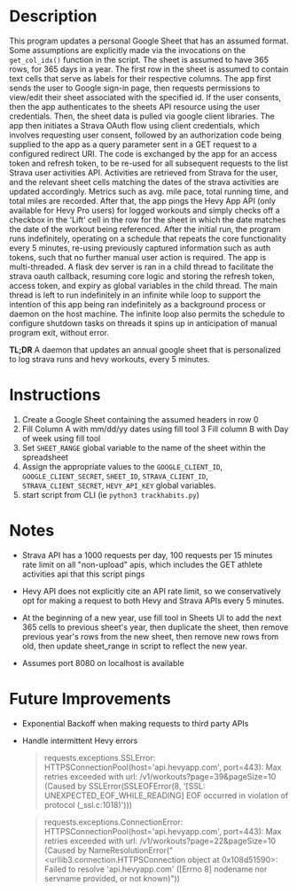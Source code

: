 # Description

This program updates a personal Google Sheet that has an assumed format. Some assumptions are explicitly made via the invocations on the ```get_col_idx()``` function in the script. The sheet is assumed to have 365 rows, for 365 days in a year. The first row in the sheet is assumed to contain text cells that serve as labels for their respective columns. The app first sends the user to Google sign-in page, then requests permissions to view/edit their sheet associated with the specified id. If the user consents, then the app authenticates to the sheets API resource using the user credentials. Then, the sheet data is pulled via google client libraries. The app then initiates a Strava OAuth flow using client credentials, which involves requesting user consent, followed by an authorization code being supplied to the app as a query parameter sent in a GET request to a configured redirect URI. The code is exchanged by the app for an access token and refresh token, to be re-used for all subsequent requests to the list Strava user activities API. Activities are retrieved from Strava for the user, and the relevant sheet cells matching the dates of the strava activities are updated accordingly. Metrics such as avg. mile pace, total running time, and total miles are recorded. After that, the app pings the Hevy App API (only available for Hevy Pro users) for logged workouts and simply checks off a checkbox in the 'Lift' cell in the row for the sheet in which the date matches the date of the workout being referenced. After the initial run, the program runs indefinitely, operating on a schedule that repeats the core functionality every 5 minutes, re-using previously captured information such as auth tokens, such that no further manual user action is required. The app is multi-threaded. A flask dev server is ran in a child thread to facilitate the strava oauth callback, resuming core logic and storing the refresh token, access token, and expiry as global variables in the child thread. The main thread is left to run indefinitely in an infinite while loop to support the intention of this app being ran indefinitely as a background process or daemon on the host machine. The infinite loop also permits the schedule to configure shutdown tasks on threads it spins up in anticipation of manual program exit, without error.

**TL;DR**
A daemon that updates an annual google sheet that is personalized to log strava runs and hevy workouts, every 5 minutes. 

# Instructions
1. Create a Google Sheet containing the assumed headers in row 0
2. Fill Column A with mm/dd/yy dates using fill tool
3 Fill column B with Day of week using fill tool
4. Set ```SHEET_RANGE``` global variable to the name of the sheet within the spreadsheet
5. Assign the appropriate values to the ```GOOGLE_CLIENT_ID```, ```GOOGLE_CLIENT_SECRET```, ```SHEET_ID```, ```STRAVA_CLIENT_ID```, ```STRAVA_CLIENT_SECRET```, ```HEVY_API_KEY``` global variables.
6. start script from CLI (ie ```python3 trackhabits.py```)


# Notes
- Strava API has a 1000 requests per day, 100 requests per 15 minutes rate limit on all "non-upload" apis, which includes the GET athlete activities api that this script pings

- Hevy API does not explicitly cite an API rate limit, so we conservatively opt for making a request to both Hevy and Strava APIs every 5 minutes.

- At the beginning of a new year, use fill tool in Sheets UI to add the next 365 cells to previous sheet's year, then duplicate the sheet, then remove previous year's rows from the new sheet, then remove new rows from old, then update sheet_range in script to reflect the new year.

- Assumes port 8080 on localhost is available


# Future Improvements
- Exponential Backoff when making requests to third party APIs
- Handle intermittent Hevy errors
    > requests.exceptions.SSLError: HTTPSConnectionPool(host='api.hevyapp.com', port=443): Max retries exceeded with url: /v1/workouts?page=39&pageSize=10 (Caused by SSLError(SSLEOFError(8, '[SSL: UNEXPECTED_EOF_WHILE_READING] EOF occurred in violation of protocol (_ssl.c:1018)')))
    
    >requests.exceptions.ConnectionError: HTTPSConnectionPool(host='api.hevyapp.com', port=443): Max retries exceeded with url: /v1/workouts?page=22&pageSize=10 (Caused by NameResolutionError("<urllib3.connection.HTTPSConnection object at 0x108d51590>: Failed to resolve 'api.hevyapp.com' ([Errno 8] nodename nor servname provided, or not known)"))
